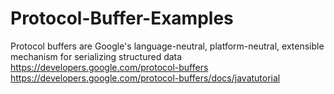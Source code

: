 # Protocol-Buffer-Examples
Protocol buffers are Google's language-neutral, platform-neutral, extensible mechanism for serializing structured data 
https://developers.google.com/protocol-buffers<br>
https://developers.google.com/protocol-buffers/docs/javatutorial
